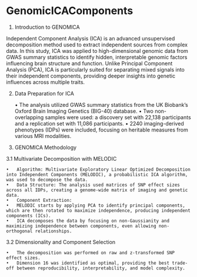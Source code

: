 # GenomicICAComponents
 
1. Introduction to GENOMICA

Independent Component Analysis (ICA) is an advanced unsupervised decomposition method used to extract independent sources from complex data. In this study, ICA was applied to high-dimensional genomic data from GWAS summary statistics to identify hidden, interpretable genomic factors influencing brain structure and function. Unlike Principal Component Analysis (PCA), ICA is particularly suited for separating mixed signals into their independent components, providing deeper insights into genetic influences across multiple traits.

2. Data Preparation for ICA

	•	The analysis utilized GWAS summary statistics from the UK Biobank’s Oxford Brain Imaging Genetics (BIG-40) database.
	•	Two non-overlapping samples were used: a discovery set with 22,138 participants and a replication set with 11,086 participants.
	•	2240 imaging-derived phenotypes (IDPs) were included, focusing on heritable measures from various MRI modalities.

3. GENOMICA Methodology

3.1 Multivariate Decomposition with MELODIC

	•	Algorithm: Multivariate Exploratory Linear Optimized Decomposition into Independent Components (MELODIC), a probabilistic ICA algorithm, was used to decompose the data.
	•	Data Structure: The analysis used matrices of SNP effect sizes across all IDPs, creating a genome-wide matrix of imaging and genetic data.
	•	Component Extraction:
	•	MELODIC starts by applying PCA to identify principal components, which are then rotated to maximize independence, producing independent components (ICs).
	•	ICA decomposes the data by focusing on non-Gaussianity and maximizing independence between components, even allowing non-orthogonal relationships.

3.2 Dimensionality and Component Selection

	•	The decomposition was performed on raw and z-transformed SNP effect sizes.
	•	Dimension 16 was identified as optimal, providing the best trade-off between reproducibility, interpretability, and model complexity.
